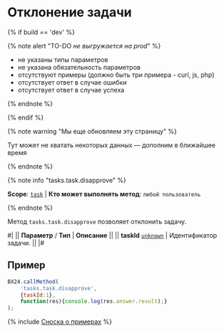 # Отклонение задачи

{% if build == 'dev' %}

{% note alert "TO-DO _не выгружается на prod_" %}

- не указаны типы параметров
- не указана обязательность параметров
- отсутствуют примеры (должно быть три примера - curl, js, php)
- отсутствует ответ в случае ошибки
- отсутствует ответ в случае успеха
 
{% endnote %}

{% endif %}

{% note warning "Мы еще обновляем эту страницу" %}

Тут может не хватать некоторых данных — дополним в ближайшее время

{% endnote %}

{% note info "tasks.task.disapprove" %}

**Scope**: [`task`](../scopes/permissions.md) | **Кто может выполнять метод**: `любой пользователь`

{% endnote %}

Метод `tasks.task.disapprove` позволяет отклонить задачу.

#|
|| **Параметр** / **Тип** | **Описание** ||
|| **taskId**
[`unknown`](../data-types.md) | Идентификатор задачи. ||
|#

## Пример

```js
BX24.callMethod(
    'tasks.task.disapprove',
    {taskId:1},
    function(res){console.log(res.answer.result);}
);
```

{% include [Сноска о примерах](../../_includes/examples.md) %}